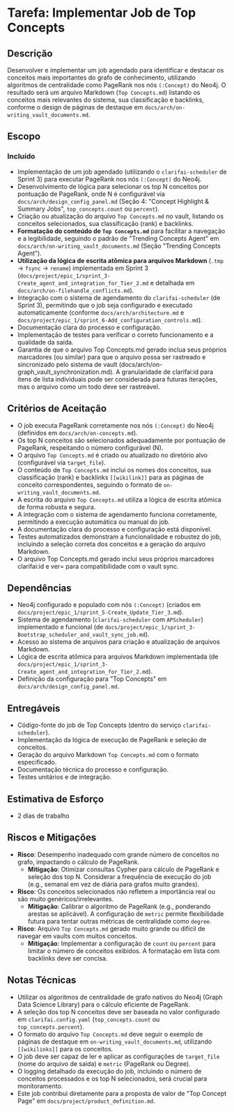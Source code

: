 # Tarefa: Implementar Job de Top Concepts

## Descrição
Desenvolver e implementar um job agendado para identificar e destacar os conceitos mais importantes do grafo de conhecimento, utilizando algoritmos de centralidade como PageRank nos nós `(:Concept)` do Neo4j. O resultado será um arquivo Markdown (`Top Concepts.md`) listando os conceitos mais relevantes do sistema, sua classificação e backlinks, conforme o design de páginas de destaque em `docs/arch/on-writing_vault_documents.md`.

## Escopo

### Incluído
- Implementação de um job agendado (utilizando o `clarifai-scheduler` de Sprint 3) para executar PageRank nos nós `(:Concept)` do Neo4j.
- Desenvolvimento de lógica para selecionar os top N conceitos por pontuação de PageRank, onde N é configurável via `docs/arch/design_config_panel.md` (Seção 4: "Concept Highlight & Summary Jobs", `top_concepts.count` ou `percent`).
- Criação ou atualização do arquivo `Top Concepts.md` no vault, listando os conceitos selecionados, sua classificação (rank) e backlinks.
- **Formatação do conteúdo de `Top Concepts.md`** para facilitar a navegação e a legibilidade, seguindo o padrão de "Trending Concepts Agent" em `docs/arch/on-writing_vault_documents.md` (Seção "Trending Concepts Agent").
- **Utilização da lógica de escrita atômica para arquivos Markdown** (`.tmp` → `fsync` → `rename`) implementada em Sprint 3 (`docs/project/epic_1/sprint_3-Create_agent_and_integration_for_Tier_2.md` e detalhada em `docs/arch/on-filehandle_conflicts.md`).
- Integração com o sistema de agendamento do `clarifai-scheduler` (de Sprint 3), permitindo que o job seja configurado e executado automaticamente (conforme `docs/arch/architecture.md` e `docs/project/epic_1/sprint_6-Add_configuration_controls.md`).
- Documentação clara do processo e configuração.
- Implementação de testes para verificar o correto funcionamento e a qualidade da saída.
- Garantia de que o arquivo Top Concepts.md gerado inclua seus próprios marcadores <!-- clarifai:id=file_<slug> ver=N --> (ou similar) para que o arquivo possa ser rastreado e sincronizado pelo sistema de vault (docs/arch/on-graph_vault_synchronization.md). A granularidade de clarifai:id para itens de lista individuais pode ser considerada para futuras iterações, mas o arquivo como um todo deve ser rastreável.

## Critérios de Aceitação
- O job executa PageRank corretamente nos nós `(:Concept)` do Neo4j (definidos em `docs/arch/on-concepts.md`).
- Os top N conceitos são selecionados adequadamente por pontuação de PageRank, respeitando o número configurável (N).
- O arquivo `Top Concepts.md` é criado ou atualizado no diretório alvo (configurável via `target_file`).
- O conteúdo de `Top Concepts.md` inclui os nomes dos conceitos, sua classificação (rank) e backlinks `[[wikilink]]` para as páginas de conceito correspondentes, seguindo o formato de `on-writing_vault_documents.md`.
- A escrita do arquivo `Top Concepts.md` utiliza a lógica de escrita atômica de forma robusta e segura.
- A integração com o sistema de agendamento funciona corretamente, permitindo a execução automática ou manual do job.
- A documentação clara do processo e configuração está disponível.
- Testes automatizados demonstram a funcionalidade e robustez do job, incluindo a seleção correta dos conceitos e a geração do arquivo Markdown.
- O arquivo Top Concepts.md gerado inclui seus próprios marcadores clarifai:id e ver= para compatibilidade com o vault sync.

## Dependências
- Neo4j configurado e populado com nós `(:Concept)` (criados em `docs/project/epic_1/sprint_5-Create_Update_Tier_3.md`).
- Sistema de agendamento (`clarifai-scheduler` com `APScheduler`) implementado e funcional (de `docs/project/epic_1/sprint_3-Bootstrap_scheduler_and_vault_sync_job.md`).
- Acesso ao sistema de arquivos para criação e atualização de arquivos Markdown.
- Lógica de escrita atômica para arquivos Markdown implementada (de `docs/project/epic_1/sprint_3-Create_agent_and_integration_for_Tier_2.md`).
- Definição da configuração para "Top Concepts" em `docs/arch/design_config_panel.md`.

## Entregáveis
- Código-fonte do job de Top Concepts (dentro do serviço `clarifai-scheduler`).
- Implementação da lógica de execução de PageRank e seleção de conceitos.
- Geração do arquivo Markdown `Top Concepts.md` com o formato especificado.
- Documentação técnica do processo e configuração.
- Testes unitários e de integração.

## Estimativa de Esforço
- 2 dias de trabalho

## Riscos e Mitigações
- **Risco**: Desempenho inadequado com grande número de conceitos no grafo, impactando o cálculo de PageRank.
  - **Mitigação**: Otimizar consultas Cypher para cálculo de PageRank e seleção dos top N. Considerar a frequência de execução do job (e.g., semanal em vez de diária para grafos muito grandes).
- **Risco**: Os conceitos selecionados não refletem a importância real ou são muito genéricos/irrelevantes.
  - **Mitigação**: Calibrar o algoritmo de PageRank (e.g., ponderando arestas se aplicável). A configuração de `metric` permite flexibilidade futura para tentar outras métricas de centralidade como `degree`.
- **Risco**: Arquivo `Top Concepts.md` gerado muito grande ou difícil de navegar em vaults com muitos conceitos.
  - **Mitigação**: Implementar a configuração de `count` ou `percent` para limitar o número de conceitos exibidos. A formatação em lista com backlinks deve ser concisa.

## Notas Técnicas
- Utilizar os algoritmos de centralidade de grafo nativos do Neo4j (Graph Data Science Library) para o cálculo eficiente de PageRank.
- A seleção dos top N conceitos deve ser baseada no valor configurado em `clarifai.config.yaml` (`top_concepts.count` ou `top_concepts.percent`).
- O formato do arquivo `Top Concepts.md` deve seguir o exemplo de páginas de destaque em `on-writing_vault_documents.md`, utilizando `[[wikilinks]]` para os conceitos.
- O job deve ser capaz de ler e aplicar as configurações de `target_file` (nome do arquivo de saída) e `metric` (PageRank ou Degree).
- O logging detalhado da execução do job, incluindo o número de conceitos processados e os top N selecionados, será crucial para monitoramento.
- Este job contribui diretamente para a proposta de valor de "Top Concept Page" em `docs/project/product_definition.md`.
